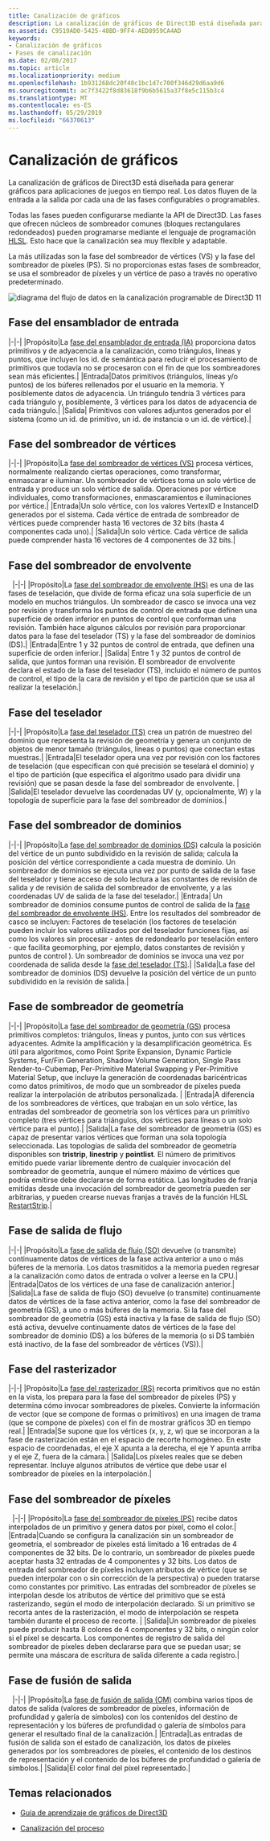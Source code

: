 ```yaml
---
title: Canalización de gráficos
description: La canalización de gráficos de Direct3D está diseñada para generar gráficos para aplicaciones de juegos en tiempo real. Los datos fluyen de la entrada a la salida por cada una de las fases configurables o programables.
ms.assetid: C9519AD0-5425-48BD-9FF4-AED8959CA4AD
keywords:
- Canalización de gráficos
- Fases de canalización
ms.date: 02/08/2017
ms.topic: article
ms.localizationpriority: medium
ms.openlocfilehash: 1b931268dc20f40c1bc1d7c700f346d29d6aa9d6
ms.sourcegitcommit: ac7f3422f8d83618f9b6b5615a37f8e5c115b3c4
ms.translationtype: MT
ms.contentlocale: es-ES
ms.lasthandoff: 05/29/2019
ms.locfileid: "66370613"
---
```

# <a name="graphics-pipeline"></a>Canalización de gráficos


La canalización de gráficos de Direct3D está diseñada para generar gráficos para aplicaciones de juegos en tiempo real. Los datos fluyen de la entrada a la salida por cada una de las fases configurables o programables.

Todas las fases pueden configurarse mediante la API de Direct3D. Las fases que ofrecen núcleos de sombreador comunes (bloques rectangulares redondeados) pueden programarse mediante el lenguaje de programación [HLSL](https://docs.microsoft.com/windows/desktop/direct3dhlsl/dx-graphics-hlsl). Esto hace que la canalización sea muy flexible y adaptable.

La más utilizadas son la fase del sombreador de vértices (VS) y la fase del sombreador de píxeles (PS). Si no proporcionas estas fases de sombreador, se usa el sombreador de píxeles y un vértice de paso a través no operativo predeterminado.

![diagrama del flujo de datos en la canalización programable de Direct3D 11](images/d3d11-pipeline-stages.jpg)

## <a name="input-assembler-stage"></a>Fase del ensamblador de entrada

|-|-| |Propósito|La [fase del ensamblador de entrada (IA)](input-assembler-stage--ia-.md) proporciona datos primitivos y de adyacencia a la canalización, como triángulos, líneas y puntos, que incluyen los id. de semántica para reducir el procesamiento de primitivos que todavía no se procesaron con el fin de que los sombreadores sean más eficientes.| |Entrada|Datos primitivos (triángulos, líneas y/o puntos) de los búferes rellenados por el usuario en la memoria. Y posiblemente datos de adyacencia. Un triángulo tendría 3 vértices para cada triángulo y, posiblemente, 3 vértices para los datos de adyacencia de cada triángulo.| |Salida| Primitivos con valores adjuntos generados por el sistema (como un id. de primitivo, un id. de instancia o un id. de vértice).|

## <a name="vertex-shader-stage"></a>Fase del sombreador de vértices

|-|-| |Propósito|La [fase del sombreador de vértices (VS)](vertex-shader-stage--vs-.md) procesa vértices, normalmente realizando ciertas operaciones, como transformar, enmascarar e iluminar. Un sombreador de vértices toma un solo vértice de entrada y produce un solo vértice de salida. Operaciones por vértice individuales, como transformaciones, enmascaramientos e iluminaciones por vértice.| |Entrada|Un solo vértice, con los valores VertexID e InstanceID generados por el sistema. Cada vértice de entrada de sombreador de vértices puede comprender hasta 16 vectores de 32 bits (hasta 4 componentes cada uno).| |Salida|Un solo vértice. Cada vértice de salida puede comprender hasta 16 vectores de 4 componentes de 32 bits.|
 
## <a name="hull-shader-stage"></a>Fase del sombreador de envolvente
 
|-|-| |Propósito|La [fase del sombreador de envolvente (HS)](hull-shader-stage--hs-.md) es una de las fases de teselación, que divide de forma eficaz una sola superficie de un modelo en muchos triángulos. Un sombreador de casco se invoca una vez por revisión y transforma los puntos de control de entrada que definen una superficie de orden inferior en puntos de control que conforman una revisión. También hace algunos cálculos por revisión para proporcionar datos para la fase del teselador (TS) y la fase del sombreador de dominios (DS).| |Entrada|Entre 1 y 32 puntos de control de entrada, que definen una superficie de orden inferior.| |Salida| Entre 1 y 32 puntos de control de salida, que juntos forman una revisión. El sombreador de envolvente declara el estado de la fase del teselador (TS), incluido el número de puntos de control, el tipo de la cara de revisión y el tipo de partición que se usa al realizar la teselación.|

## <a name="tessellator-stage"></a>Fase del teselador

|-|-| |Propósito|La [fase del teselador (TS)](tessellator-stage--ts-.md) crea un patrón de muestreo del dominio que representa la revisión de geometría y genera un conjunto de objetos de menor tamaño (triángulos, líneas o puntos) que conectan estas muestras.| |Entrada|El teselador opera una vez por revisión con los factores de teselación (que especifican con qué precisión se teselará el dominio) y el tipo de partición (que especifica el algoritmo usado para dividir una revisión) que se pasan desde la fase del sombreador de envolvente. | |Salida|El teselador devuelve las coordenadas UV (y, opcionalmente, W) y la topología de superficie para la fase del sombreador de dominios.|

## <a name="domain-shader-stage"></a>Fase del sombreador de dominios

|-|-| |Propósito|La [fase del sombreador de dominios (DS)](domain-shader-stage--ds-.md) calcula la posición del vértice de un punto subdividido en la revisión de salida; calcula la posición del vértice correspondiente a cada muestra de dominio. Un sombreador de dominios se ejecuta una vez por punto de salida de la fase del teselador y tiene acceso de solo lectura a las constantes de revisión de salida y de revisión de salida del sombreador de envolvente, y a las coordenadas UV de salida de la fase del teselador.| |Entrada| Un sombreador de dominios consume puntos de control de salida de la [fase del sombreador de envolvente (HS)](hull-shader-stage--hs-.md). Entre los resultados del sombreador de casco se incluyen: Factores de teselación (los factores de teselación pueden incluir los valores utilizados por del teselador funciones fijas, así como los valores sin procesar - antes de redondearlo por teselación entero - que facilita geomorphing, por ejemplo, datos constantes de revisión y puntos de control ). Un sombreador de dominios se invoca una vez por coordenada de salida desde la [fase del teselador (TS)](tessellator-stage--ts-.md).| |Salida|La fase del sombreador de dominios (DS) devuelve la posición del vértice de un punto subdividido en la revisión de salida.|

## <a name="geometry-shader-stage"></a>Fase de sombreador de geometría

|-|-| |Propósito|La [fase del sombreador de geometría (GS)](geometry-shader-stage--gs-.md) procesa primitivos completos: triángulos, líneas y puntos, junto con sus vértices adyacentes. Admite la amplificación y la desamplificación geométrica. Es útil para algoritmos, como Point Sprite Expansion, Dynamic Particle Systems, Fur/Fin Generation, Shadow Volume Generation, Single Pass Render-to-Cubemap, Per-Primitive Material Swapping y Per-Primitive Material Setup, que incluye la generación de coordenadas baricéntricas como datos primitivos, de modo que un sombreador de píxeles pueda realizar la interpolación de atributos personalizada. | |Entrada|A diferencia de los sombreadores de vértices, que trabajan en un solo vértice, las entradas del sombreador de geometría son los vértices para un primitivo completo (tres vértices para triángulos, dos vértices para líneas o un solo vértice para el punto).| |Salida|La fase del sombreador de geometría (GS) es capaz de presentar varios vértices que forman una sola topología seleccionada. Las topologías de salida del sombreador de geometría disponibles son <strong>tristrip</strong>, <strong>linestrip</strong> y <strong>pointlist</strong>. El número de primitivos emitido puede variar libremente dentro de cualquier invocación del sombreador de geometría, aunque el número máximo de vértices que podría emitirse debe declararse de forma estática. Las longitudes de franja emitidas desde una invocación del sombreador de geometría pueden ser arbitrarias, y pueden crearse nuevas franjas a través de la función HLSL [RestartStrip](https://docs.microsoft.com/windows/desktop/direct3dhlsl/dx-graphics-hlsl-so-restartstrip).|

## <a name="stream-output-stage"></a>Fase de salida de flujo

|-|-| |Propósito|La [fase de salida de flujo (SO)](stream-output-stage--so-.md) devuelve (o transmite) continuamente datos de vértices de la fase activa anterior a uno o más búferes de la memoria. Los datos trasmitidos a la memoria pueden regresar a la canalización como datos de entrada o volver a leerse en la CPU.| |Entrada|Datos de los vértices de una fase de canalización anterior.| |Salida|La fase de salida de flujo (SO) devuelve (o transmite) continuamente datos de vértices de la fase activa anterior, como la fase del sombreador de geometría (GS), a uno o más búferes de la memoria. Si la fase del sombreador de geometría (GS) está inactiva y la fase de salida de flujo (SO) está activa, devuelve continuamente datos de vértices de la fase del sombreador de dominio (DS) a los búferes de la memoria (o si DS también está inactivo, de la fase del sombreador de vértices (VS)).|

## <a name="rasterizer-stage"></a>Fase del rasterizador

|-|-| |Propósito|La [fase del rasterizador (RS)](rasterizer-stage--rs-.md) recorta primitivos que no están en la vista, los prepara para la fase del sombreador de píxeles (PS) y determina cómo invocar sombreadores de píxeles. Convierte la información de vector (que se compone de formas o primitivos) en una imagen de trama (que se compone de píxeles) con el fin de mostrar gráficos 3D en tiempo real.| |Entrada|Se supone que los vértices (x, y, z, w) que se incorporan a la fase de rasterización están en el espacio de recorte homogéneo. En este espacio de coordenadas, el eje X apunta a la derecha, el eje Y apunta arriba y el eje Z, fuera de la cámara.| |Salida|Los píxeles reales que se deben representar. Incluye algunos atributos de vértice que debe usar el sombreador de píxeles en la interpolación.|

## <a name="pixel-shader-stage"></a>Fase del sombreador de píxeles
 
|-|-| |Propósito|La [fase del sombreador de píxeles (PS)](pixel-shader-stage--ps-.md) recibe datos interpolados de un primitivo y genera datos por píxel, como el color.| |Entrada|Cuando se configura la canalización sin un sombreador de geometría, el sombreador de píxeles está limitado a 16 entradas de 4 componentes de 32 bits. De lo contrario, un sombreador de píxeles puede aceptar hasta 32 entradas de 4 componentes y 32 bits. Los datos de entrada del sombreador de píxeles incluyen atributos de vértice (que se pueden interpolar con o sin corrección de la perspectiva) o pueden tratarse como constantes por primitivo. Las entradas del sombreador de píxeles se interpolan desde los atributos de vértice del primitivo que se está rasterizando, según el modo de interpolación declarado. Si un primitivo se recorta antes de la rasterización, el modo de interpolación se respeta también durante el proceso de recorte. | |Salida|Un sombreador de píxeles puede producir hasta 8 colores de 4 componentes y 32 bits, o ningún color si el píxel se descarta. Los componentes de registro de salida del sombreador de píxeles deben declararse para que se puedan usar; se permite una máscara de escritura de salida diferente a cada registro.|

## <a name="output-merger-stage"></a>Fase de fusión de salida
 
|-|-| |Propósito|La [fase de fusión de salida (OM)](output-merger-stage--om-.md) combina varios tipos de datos de salida (valores de sombreador de píxeles, información de profundidad y galería de símbolos) con los contenidos del destino de representación y los búferes de profundidad o galería de símbolos para generar el resultado final de la canalización.| |Entrada|Las entradas de fusión de salida son el estado de canalización, los datos de píxeles generados por los sombreadores de píxeles, el contenido de los destinos de representación y el contenido de los búferes de profundidad o galería de símbolos.| |Salida|El color final del píxel representado.|

## <a name="related-topics"></a>Temas relacionados

- [Guía de aprendizaje de gráficos de Direct3D](index.md)

- [Canalización del proceso](compute-pipeline.md)
